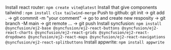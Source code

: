 

Install react router: `npm create vite@latest`
Install that give components tailwind : `npm install clsx tailwind-merge`
Push to github: git init -> git add . -> git commnit -m "your comment" -> go to and create new resposity -> git branch -M main -> git remote ... -> git push 
Install syncfusion: `npm install @syncfusion/ej2-base @syncfusion/ej2-react-buttons @syncfusion/ej2-react-charts @syncfusion/ej2-react-grids @syncfusion/ej2-react-dropdowns @syncfusion/ej2-react-maps @syncfusion/ej2-react-navigations @syncfusion/ej2-react-splitbuttons`
Install appwrite: `npm install appwrite`